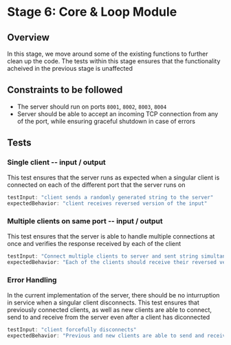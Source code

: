 # Stage 6: Core & Loop Module

## Overview
In this stage, we move around some of the existing functions to further clean up the code. The tests within this stage ensures that the functionality acheived in the previous stage is unaffected

## Constraints to be followed
- The server should run on ports `8001`, `8002`, `8003`, `8004`
- Server should be able to accept an incoming TCP connection from any of the port, while ensuring graceful shutdown in case of errors


## Tests

### Single client -- input / output
This test ensures that the server runs as expected when a singular client is connected on each of the different port that the server runs on
```js
testInput: "client sends a randomly generated string to the server"
expectedBehavior: "client receives reversed version of the input"
```

### Multiple clients on same port -- input / output
This test ensures that the server is able to handle multiple connections at once and verifies the response received by each of the client
```js
testInput: "Connect multiple clients to server and sent string simultaneously",
expectedBehavior: "Each of the clients should receive their reversed versions of the string that they sent",
```

### Error Handling
In the current implementation of the server, there should be no inturruption in service when a singular client disconnects. This test ensures that previously connected clients, as well as new clients are able to connect, send to and receive from the server even after a client has diconnected
```js
testInput: "client forcefully disconnects"
expectedBehavior: "Previous and new clients are able to send and receive output as expected"
```

